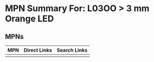 



# MPN Summary For: L03OO > 3 mm Orange LED

## MPNs
  

|MPN|Direct Links|Search Links|
| :--- | :--- | :--- |
||||

